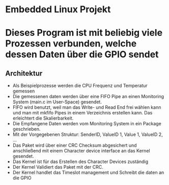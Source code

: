 # Embedded Linux Projekt

# Dieses Program ist mit beliebig viele Prozessen verbunden, welche dessen Daten über die GPIO sendet

## Architektur
- Als Beispielprozesse werden die CPU Frequenz und Temperatur gemessen
- Die gemessenen daten werden über eine FIFO Pipe an einen Monitoring System (main.c im User-Space) gesendet.
- FIFO wird benutzt, weil man das Write- und Read End frei wählen kann und man mit mkfifo Pipes in einem Verzeichnis erstellen kann. Das erleichtert die Skalierbarkeit.
- Die Empfangene Daten werden vom Monitoring System in ein Package geschrieben.
- Mit der Vorgegebenen Struktur: SenderID, ValueID 1, Value 1, ValueID 2, ...
- Das Paket wird über einer CRC Checksum abgesichert und anschließend mit einem Character device interface an das Kernel gesendet.
- Das Kernel ist für das Erstellen des Character Devices zuständig
- Der Kernel Validiert das Paket mit der CRC.
- Der Kernel handlet das Timeslot management und Schreibt die daten an die GPIO
